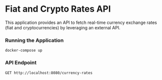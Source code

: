 # Fiat and Crypto Rates API

This application provides an API to fetch real-time currency exchange rates (fiat and cryptocurrencies) by leveraging an external API.

### Running the Application


`docker-compose up`

### API Endpoint

`GET http://localhost:8080/currency-rates`




